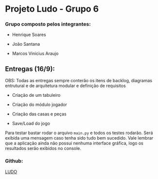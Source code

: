 # Projeto Ludo - Grupo 6

### Grupo composto pelos integrantes:

* Henrique Soares

* João Santana

* Marcos Vinicius Araujo

## Entregas (16/9):

OBS: Todas as entregas sempre conterão os itens de backlog, diagramas entrutural e de arquitetura modular e definição de requisitos

* Criação de um tabuleiro

* Criação do módulo jogador

* Criação das casas e peças

* Save/Load do jogo

Para testar bastar rodar o arquivo ```main.py``` e todos os testes rodarão. Será exibida uma mensagem caso tenha sido tudo bem sucedido. Vale lembrar que a aplicação ainda não possui nenhuma interface gráfica, logo os resultados serão exibidos no console.


### Github:

[LUDO](https://github.com/hnsoares/LudoModular)